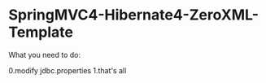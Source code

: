 SpringMVC4-Hibernate4-ZeroXML-Template
======================================

What you need to do:

0.modify jdbc.properties
1.that's all
